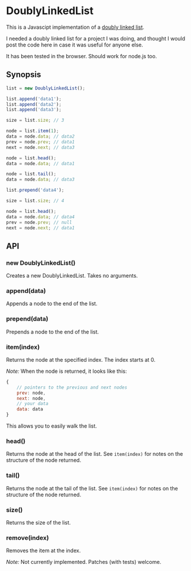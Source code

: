 DoublyLinkedList
================

This is a Javascipt implementation of a [doubly linked list](http://en.wikipedia.org/wiki/Doubly_linked_list).

I needed a doubly linked list for a project I was doing, and thought I would post the code here in case it was useful for anyone else.

It has been tested in the browser. Should work for node.js too.

Synopsis
--------

```javascript
list = new DoublyLinkedList();

list.append('data1');
list.append('data2');
list.append('data3');

size = list.size; // 3

node = list.item(1);
data = node.data; // data2
prev = node.prev; // data1
next = node.next; // data3

node = list.head();
data = node.data; // data1

node = list.tail();
data = node.data; // data3

list.prepend('data4');

size = list.size; // 4

node = list.head();
data = node.data; // data4
prev = node.prev; // null
next = node.next; // data1
```

API
---

### new DoublyLinkedList()

Creates a new DoublyLinkedList. Takes no arguments.

### append(data)

Appends a node to the end of the list.

### prepend(data)

Prepends a node to the end of the list.

### item(index)

Returns the node at the specified index. The index starts at 0.

*Note:* When the node is returned, it looks like this:

```javascript
{
    // pointers to the previous and next nodes
    prev: node,
    next: node,
    // your data
    data: data
}
```

This allows you to easily walk the list.

### head()

Returns the node at the head of the list. See `item(index)` for notes on the structure of the node returned.

### tail()

Returns the node at the tail of the list. See `item(index)` for notes on the structure of the node returned.

### size()

Returns the size of the list.

### remove(index)

Removes the item at the index.

*Note:* Not currently implemented. Patches (with tests) welcome.